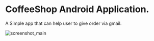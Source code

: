 # CoffeeShop Android Application.
A Simple app that can help user to give order via gmail.

![screenshot_main](https://user-images.githubusercontent.com/26870242/27805753-62e9b6d2-5feb-11e7-8362-f6f076f2c4ca.png)



